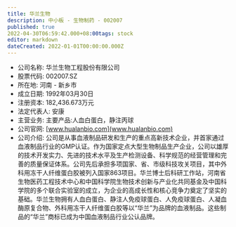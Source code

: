 ```yaml
---
title: 华兰生物
description: 中小板 - 生物制药 - 002007
published: true
2022-04-30T06:59:42.000+08:00tags: stock
editor: markdown
dateCreated: 2022-01-01T00:00:00.000Z
---
```


- 公司名称: 华兰生物工程股份有限公司
- 股票代码: 002007.SZ
- 所在地: 河南 - 新乡市
- 成立日期: 1992年03月30日
- 注册资本: 182,436.673万元
- 法定代表人: 安康
- 主营业务: 主要产品:人血白蛋白，静注丙球
- 公司官网: [www.hualanbio.com](www.hualanbio.com)
- 公司介绍: 公司是从事血液制品研发和生产的重点高新技术企业，并首家通过血液制品行业的GMP认证。作为国家定点大型生物制品生产企业，公司以雄厚的技术开发实力、先进的技术水平及生产检测设备、科学规范的经营管理和完善的质量保证体系。公司先后承担多项国家、省、市级科技攻关项目，其中外科用冻干人纤维蛋白胶被列入国家863项目。华兰博士后科研工作站，河南省生物医药工程技术中心和中国科学院生物技术创新与产业化共同基金及中国科学院的多个联合实验室的成立，为企业的高成长性和核心竞争力奠定了坚实的基础。华兰生物拥有人血白蛋白、静注人免疫球蛋白、人免疫球蛋白、人凝血酶原复合物、外科用冻干人纤维蛋白胶等以“华兰”为品牌的血液制品。这些制品的“华兰”商标已成为中国血液制品行业公认品牌。


